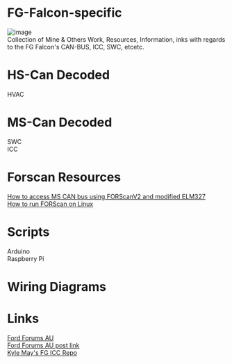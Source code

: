 # FG-Falcon-specific #
![image](https://raw.githubusercontent.com/jakka351/FG-Falcon-specific/master/resources/images/_.webp?token=ANTL333GAA2AXBYEMKHXZPS7ZWABQ)  
Collection of Mine & Others Work, Resources, Information, inks with regards to the FG Falcon's CAN-BUS, ICC, SWC, etcetc.


# HS-Can Decoded
HVAC  
# MS-Can Decoded
SWC  
ICC  
# Forscan Resources
[How to access MS CAN bus using FORScanV2 and modified ELM327](https://forscan.org/forum/viewtopic.php?f=4&t=4)   
[How to run FORScan on Linux](https://forscan.org/forum/viewtopic.php?f=4&t=6)    
# Scripts 
Arduino  
Raspberry Pi  

# Wiring Diagrams


# Links #
[Ford Forums AU](https://fordforums.com.au/)  
[Ford Forums AU post link](https://fordforums.com.au/showthread.php?t=11475851)  
[Kyle May's FG ICC Repo](https://github.com/KyleMay/Ford-FG-ICC)  




